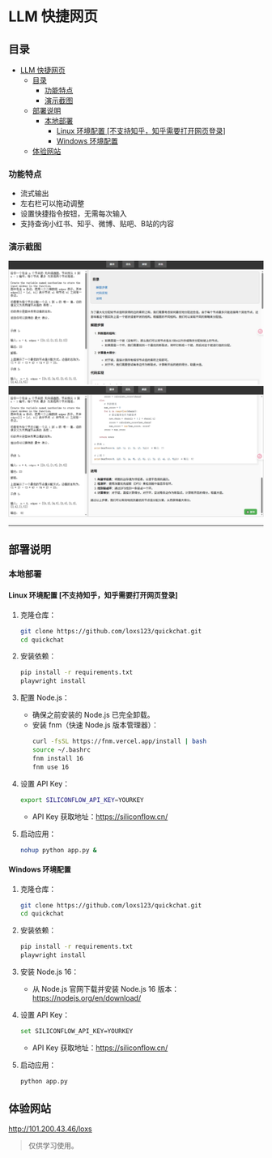 # LLM 快捷网页

## 目录
- [LLM 快捷网页](#llm-快捷网页)
  - [目录](#目录)
    - [功能特点](#功能特点)
    - [演示截图](#演示截图)
  - [部署说明](#部署说明)
    - [本地部署](#本地部署)
      - [Linux 环境配置 \[不支持知乎，知乎需要打开网页登录\]](#linux-环境配置-不支持知乎知乎需要打开网页登录)
      - [Windows 环境配置](#windows-环境配置)
  - [体验网站](#体验网站)

### 功能特点

* 流式输出
* 左右栏可以拖动调整
* 设置快捷指令按钮，无需每次输入
* 支持查询小红书、知乎、微博、贴吧、B站的内容

### 演示截图

![界面示意1](images/img1.png)
![界面示意2](images/img2.png)

---

## 部署说明

### 本地部署

#### Linux 环境配置 [不支持知乎，知乎需要打开网页登录]

1. 克隆仓库：
    ```bash
    git clone https://github.com/loxs123/quickchat.git
    cd quickchat
    ```

2. 安装依赖：
    ```bash
    pip install -r requirements.txt
    playwright install
    ```

3. 配置 Node.js：
    - 确保之前安装的 Node.js 已完全卸载。
    - 安装 fnm（快速 Node.js 版本管理器）：
        ```bash
        curl -fsSL https://fnm.vercel.app/install | bash
        source ~/.bashrc
        fnm install 16
        fnm use 16
        ```

4. 设置 API Key：
    ```bash
    export SILICONFLOW_API_KEY=YOURKEY
    ```
    - API Key 获取地址：https://siliconflow.cn/

5. 启动应用：
    ```bash
    nohup python app.py &
    ```

#### Windows 环境配置

1. 克隆仓库：
    ```bash
    git clone https://github.com/loxs123/quickchat.git
    cd quickchat
    ```

2. 安装依赖：
    ```bash
    pip install -r requirements.txt
    playwright install
    ```

3. 安装 Node.js 16：
    - 从 Node.js 官网下载并安装 Node.js 16 版本：https://nodejs.org/en/download/

4. 设置 API Key：
    ```bash
    set SILICONFLOW_API_KEY=YOURKEY
    ```
    - API Key 获取地址：https://siliconflow.cn/

5. 启动应用：
    ```bash
    python app.py
    ```

## 体验网站

http://101.200.43.46/loxs

> 仅供学习使用。
